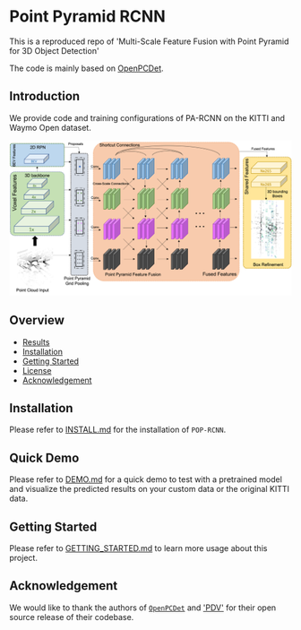 # Point Pyramid RCNN

This is a reproduced repo of 'Multi-Scale Feature Fusion with Point Pyramid for 3D Object Detection'

The code is mainly based on [OpenPCDet](https://github.com/open-mmlab/OpenPCDet).

## Introduction
We provide code and training configurations of PA-RCNN on the KITTI and Waymo Open dataset.  

![Algorithm Overview](docs/overview.png)

## Overview
- [Results](#results)
- [Installation](docs/INSTALL.md)
- [Getting Started](docs/GETTING_STARTED.md)
- [License](#license)
- [Acknowledgement](#acknowledgement)




## Installation
Please refer to [INSTALL.md](docs/INSTALL.md) for the installation of `POP-RCNN`.


## Quick Demo
Please refer to [DEMO.md](docs/DEMO.md) for a quick demo to test with a pretrained model and
visualize the predicted results on your custom data or the original KITTI data.

## Getting Started
Please refer to [GETTING_STARTED.md](docs/GETTING_STARTED.md) to learn more usage about this project.


## Acknowledgement
We would like to thank the authors of [`OpenPCDet`](https://github.com/open-mmlab/OpenPCDet) and ['PDV'](https://github.com/TRAILab/PDV) for their open source release of their codebase.

